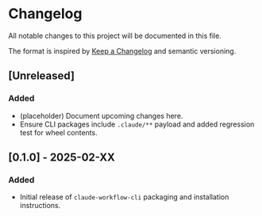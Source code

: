 # Changelog

All notable changes to this project will be documented in this file.

The format is inspired by [Keep a Changelog](https://keepachangelog.com/en/1.1.0/) and semantic versioning.

## [Unreleased]

### Added
- (placeholder) Document upcoming changes here.
- Ensure CLI packages include `.claude/**` payload and added regression test for wheel contents.

## [0.1.0] - 2025-02-XX

### Added
- Initial release of `claude-workflow-cli` packaging and installation instructions.
